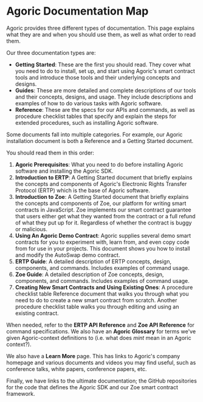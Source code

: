 # Agoric Documentation Map

Agoric provides three different types of documentation. This page
explains what they are and when you should use them, as well as
what order to read them.

Our three documentation types are:
- **Getting Started**: These are the first you should
read. They cover what you need to do to install, set up, and start
using Agoric's smart contract tools and introduce those tools and
their underlying concepts and designs.
- **Guides**: These are more detailed and complete descriptions
of our tools and their concepts, designs, and usage. They include
descriptions and examples of how to do various tasks with Agoric
software.
- **Reference**: These are the specs for our APIs and commands,
  as well as procedure checklist tables that specify and explain the
  steps for extended procedures, such as installing Agoric
  software.

Some documents fall into multiple categories. For example, our Agoric
installation document is both a Reference and a Getting Started document.

You should read them in this order:
1. **Agoric Prerequisites**: What you need to do before installing
   Agoric software and installing the Agoric SDK.
2. **Introduction to ERTP**: A Getting Started document that
  briefly explains the concepts and components of Agoric's Electronic
  Rights Transfer Protocol (ERTP) which is the base of Agoric
  software.
3. **Introduction to Zoe**: A Getting Started document that
  briefly explains the concepts and components of Zoe, our platform
  for writing smart contracts in JavaScript. Zoe implements our smart
  contract guarantee that users either get what they wanted from the
  contract or a full refund of what they put up for it. Regardless of
  whether the contract is buggy or malicious.
4. **Using An Agoric Demo Contract**: Agoric supplies several
  demo smart contracts for you to experiment with, learn from, and
  even copy code from for use in your projects. This document shows
  you how to install and modify the AutoSwap demo contract.
5. **ERTP Guide**: A detailed description of ERTP concepts, 
  design, components, and commands. Includes examples of command 
  usage.
6. **Zoe Guide**: A detailed description of Zoe concepts, 
  design, components, and commands. Includes examples of command 
  usage.
7. **Creating New Smart Contracts and Using Existing Ones**: A
  procedure checklist table Reference document that walks you through
  what you need to do to create a new smart contract from
  scratch. Another procedure checklist table walks you through editing
  and using an existing contract.

When needed, refer to the **ERTP API Reference** and **Zoe API
Reference** for command specifications. We also have an **Agoric
Glossary** for terms we've given Agoric-context definitions to
(i.e. what does *mint* mean in an Agoric context?).

We also have a **Learn More** page. This has links to Agoric's
company homepage and various documents and videos you may find useful,
such as conference talks, white papers, conference papers, etc.

Finally, we have links to the ultimate documentation; the GitHub
repositories for the code that defines the Agoric SDK and our Zoe
smart contract framework.


